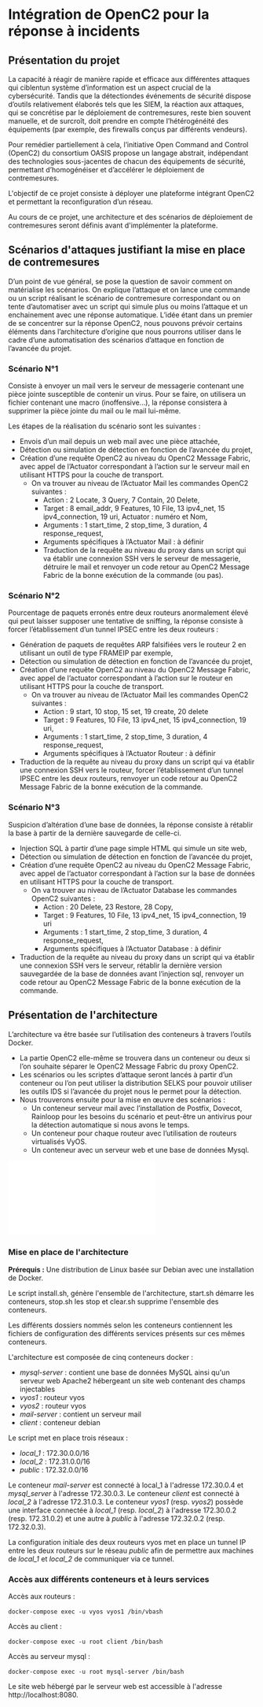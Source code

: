 # Intégration de OpenC2 pour la réponse à incidents

## Présentation du projet

La capacité à réagir de manière rapide et efficace aux différentes attaques qui ciblentun système d’information  est  un  aspect  crucial  de  la  cybersécurité.  Tandis  que  la  détectiondes  événements  de sécurité dispose  d’outils  relativement  élaborés  tels  que  les  SIEM,  la  réaction aux  attaques,  qui  se concrétise  par  le  déploiement  de  contremesures, reste  bien  souvent  manuelle,  et  de  surcroît,  doit prendre en compte l’hétérogénéité des équipements (par exemple, des firewalls conçus par différents vendeurs).  
  
Pour  remédier partiellement à  cela,  l’initiative Open  Command  and  Control (OpenC2) du consortium OASIS propose un langage abstrait, indépendant des technologies sous-jacentes de chacun des   équipements   de   sécurité, permettant   d’homogénéiser et   d’accélérer le déploiement de contremesures.   
  
L'objectif de ce projet consiste à déployer une plateforme intégrant OpenC2 et permettant la reconfiguration d’un réseau.    
  
Au cours de ce projet, une architecture et des scénarios de déploiement de contremesures seront définis avant d'implémenter la plateforme.

## Scénarios d'attaques justifiant la mise en place de contremesures

D’un point de vue général, se pose la question de savoir comment on matérialise les scénarios. On explique l’attaque et on lance une commande ou un script réalisant le scénario de contremesure correspondant ou on tente d’automatiser avec un script qui simule plus ou moins l’attaque et un enchainement avec une réponse automatique. L’idée étant dans un premier de se concentrer sur la réponse OpenC2, nous pouvons prévoir certains éléments dans l’architecture d’origine que nous pourrons utiliser dans le cadre d’une automatisation des scénarios d’attaque en fonction de l’avancée du projet.  
  
### Scénario N°1  
  
Consiste à envoyer un mail vers le serveur de messagerie contenant une pièce jointe susceptible de contenir un virus. Pour se faire, on utilisera un fichier contenant une macro (inoffensive…), la réponse consistera à supprimer la pièce jointe du mail ou le mail lui-même.   
  
Les étapes de la réalisation du scénario sont les suivantes :
* Envois d’un mail depuis un web mail avec une pièce attachée,
* Détection ou simulation de détection en fonction de l’avancée du projet,
* Création d’une requête OpenC2 au niveau du OpenC2 Message Fabric, avec appel de l’Actuator correspondant à l’action sur le serveur mail en utilisant HTTPS pour la couche de transport.
  * On va trouver au niveau de l’Actuator Mail les commandes OpenC2 suivantes :
    * Action : 2 Locate, 3 Query, 7 Contain, 20 Delete, 
    * Target : 8 email_addr, 9 Features, 10 File, 13 ipv4_net, 15 ipv4_connection, 19 uri, Actuator : numéro et Nom, 
    * Arguments : 1 start_time, 2 stop_time, 3 duration, 4 response_request,
    * Arguments spécifiques à l’Actuator Mail : à définir
    * Traduction de la requête au niveau du proxy dans un script qui va établir une connexion SSH vers le serveur de messagerie, détruire le mail et renvoyer un code retour au OpenC2 Message Fabric de la bonne exécution de la commande (ou pas).

### Scénario N°2

Pourcentage de paquets erronés entre deux routeurs anormalement élevé qui peut laisser supposer une tentative de sniffing, la réponse consiste à forcer l’établissement d’un tunnel IPSEC entre les deux routeurs :
* Génération de paquets de requêtes ARP falsifiées vers le routeur 2 en utilisant un outil de type FRAMEIP par exemple,
* Détection ou simulation de détection en fonction de l’avancée du projet,
* Création d’une requête OpenC2 au niveau du OpenC2 Message Fabric, avec appel de l’actuator correspondant à l’action sur le routeur en utilisant HTTPS pour la couche de transport. 
  * On va trouver au niveau de l’Actuator Mail les commandes OpenC2 suivantes :
    * Action : 9 start, 10 stop, 15 set, 19 create, 20 delete
    * Target : 9 Features, 10 File, 13 ipv4_net, 15 ipv4_connection, 19 uri,
    * Arguments : 1 start_time, 2 stop_time, 3 duration, 4 response_request,
    * Arguments spécifiques à l’Actuator Routeur : à définir
* Traduction de la requête au niveau du proxy dans un script qui va établir une connexion SSH vers le routeur, forcer l’établissement d’un tunnel IPSEC entre les deux routeurs, renvoyer un code retour au OpenC2 Message Fabric de la bonne exécution de la commande.

### Scénario N°3
Suspicion d’altération d’une base de données, la réponse consiste à rétablir la base à partir de la dernière sauvegarde de celle-ci.
* Injection SQL à partir d’une page simple HTML qui simule un site web,
* Détection ou simulation de détection en fonction de l’avancée du projet,
* Création d’une requête OpenC2 au niveau du OpenC2 Message Fabric, avec appel de l’actuator correspondant à l’action sur la base de données en utilisant HTTPS pour la couche de transport. 
  * On va trouver au niveau de l’Actuator Database les commandes OpenC2 suivantes :
    * Action : 20 Delete, 23 Restore, 28 Copy,
    * Target : 9 Features, 10 File, 13 ipv4_net, 15 ipv4_connection, 19 uri
    * Arguments : 1 start_time, 2 stop_time, 3 duration, 4 response_request,
    * Arguments spécifiques à l’Actuator Database : à définir
* Traduction de la requête au niveau du proxy dans un script qui va établir une connexion SSH vers le serveur, rétablir la dernière version sauvegardée de la base de données avant l’injection sql, renvoyer un code retour au OpenC2 Message Fabric de la bonne exécution de la commande.

## Présentation de l'architecture

L’architecture va être basée sur l’utilisation des conteneurs à travers l’outils Docker.
* La partie OpenC2 elle-même se trouvera dans un conteneur ou deux si l’on souhaite séparer le OpenC2 Message Fabric du proxy OpenC2. 
* Les scénarios ou les scriptes d’attaque seront lancés à partir d’un conteneur ou l’on peut utiliser la distribution SELKS pour pouvoir utiliser les outils IDS si l’avancée du projet nous le permet pour la détection.
* Nous trouverons ensuite pour la mise en œuvre des scénarios :
  * Un conteneur serveur mail avec l’installation de Postfix, Dovecot, Rainloop pour les besoins du scénario et peut-être un antivirus pour la détection automatique si nous avons le temps.
  * Un conteneur pour chaque routeur avec l’utilisation de routeurs virtualisés VyOS.
  * Un conteneur avec un serveur web et une base de données Mysql.
  
![Schéma de l'architecture](SchémaV1.pdf)

### Mise en place de l'architecture

**Prérequis :** Une distribution de Linux basée sur Debian avec une installation de Docker. 

Le script install.sh, génère l'ensemble de l'architecture, start.sh démarre les conteneurs, stop.sh les stop et clear.sh supprime l'ensemble des conteneurs.

Les différents dossiers nommés selon les conteneurs contiennent les fichiers de configuration des différents services présents sur ces mêmes conteneurs.  

L'architecture est composée de cinq conteneurs docker :
* *mysql-server* : contient une base de données MySQL ainsi qu'un serveur web Apache2 hébergeant un site web contenant des champs injectables
* *vyos1* : routeur vyos
* *vyos2* : routeur vyos
* *mail-server* : contient un serveur mail
* *client* : conteneur debian

Le script met en place trois réseaux :
* *local_1* : 172.30.0.0/16
* *local_2* : 172.31.0.0/16
* *public* : 172.32.0.0/16

Le conteneur *mail-server* est connecté à local_1 à l'adresse 172.30.0.4 et *mysql_server* à l'adresse 172.30.0.3. Le conteneur *client* est connecté à *local_2* à l'adresse 172.31.0.3. Le conteneur *vyos1* (resp. *vyos2*) possède une interface connectée à *local_1* (resp. *local_2*) à l'adresse 172.30.0.2 (resp. 172.31.0.2) et une autre à *public* à l'adresse 172.32.0.2 (resp. 172.32.0.3).  

La configuration initiale des deux routeurs vyos met en place un tunnel IP entre les deux routeurs sur le réseau *public* afin de permettre aux machines de *local_1* et *local_2* de communiquer via ce tunnel.

### Accès aux différents conteneurs et à leurs services


Accès aux routeurs :


    docker-compose exec -u vyos vyos1 /bin/vbash 

Accès au client :


    docker-compose exec -u root client /bin/bash 

Accès au serveur mysql :


    docker-compose exec -u root mysql-server /bin/bash
  
Le site web hébergé par le serveur web est accessible à l'adresse http://localhost:8080.
